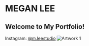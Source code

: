 # MEGAN LEE
## Welcome to My Portfolio!
Instagram: [@m.leestudio](https://instagram.com/m.leestudio?igshid=YmMyMTA2M2Y=)
![Artwork 1](file:///Users/apple/Downloads/Photo%201.jpg)
